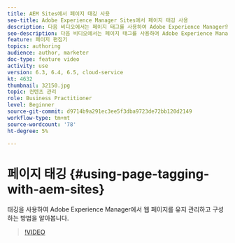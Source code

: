 ```yaml
---
title: AEM Sites에서 페이지 태깅 사용
seo-title: Adobe Experience Manager Sites에서 페이지 태깅 사용
description: 다음 비디오에서는 페이지 태그를 사용하여 Adobe Experience Manager의 웹 사이트 내에서 컨텐츠를 빠르고 쉽게 분류하는 방법을 소개합니다.
seo-description: 다음 비디오에서는 페이지 태그를 사용하여 Adobe Experience Manager의 웹 사이트 내에서 컨텐츠를 빠르고 쉽게 분류하는 방법을 소개합니다.
feature: 페이지 편집기
topics: authoring
audience: author, marketer
doc-type: feature video
activity: use
version: 6.3, 6.4, 6.5, cloud-service
kt: 4632
thumbnail: 32150.jpg
topic: 컨텐츠 관리
role: Business Practitioner
level: Beginner
source-git-commit: d9714b9a291ec3ee5f3dba9723de72bb120d2149
workflow-type: tm+mt
source-wordcount: '78'
ht-degree: 5%

---
```



# 페이지 태깅 {#using-page-tagging-with-aem-sites}

태깅을 사용하여 Adobe Experience Manager에서 웹 페이지를 유지 관리하고 구성하는 방법을 알아봅니다.

>[!VIDEO](https://video.tv.adobe.com/v/32150?quality=12&learn=on)
